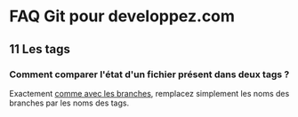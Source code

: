 # FAQ Git pour developpez.com

## 11 Les tags

### Comment comparer l'état d'un fichier présent dans deux tags ?

Exactement [comme avec les branches](section-8/8.q014.md), remplacez simplement les noms des branches par les noms des tags.
